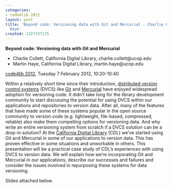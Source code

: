 ```yaml
---
categories:
- code4lib 2012
layout: post
title: 'Beyond code: Versioning data with Git and Mercurial - Charlie Collett, Martin
  Haye'
created: 1327337175
---
```

<strong>Beyond code: Versioning data with Git and Mercurial</strong>
<ul>
<li>Charlie Collett, California Digital Library, charlie.collett@ucop.edu</li>
<li>Martin Haye, California Digital Library, martin.haye@ucop.edu</li>
</ul>
<p><a href="/conference/2012/">code4lib 2012</a>, Tuesday 7 February 2012, 10:20-10:40</p>
<p>
Within a relatively short time since their introduction, <a href="http://en.wikipedia.org/wiki/Distributed_Version_Control_System">distributed version control systems</a> (DVCS) like <a href="http://git-scm.com/">Git</a> and <a href="http://mercurial.selenic.com/">Mercurial</a> have enjoyed widespread adoption for versioning code. It didn’t take long for the library development community to start discussing the potential for using DVCS within our applications and repositories to version data. After all, many of the features that have made some of these systems popular in the open source community to version code (e.g. lightweight, file-based, compressed, reliable) also make them compelling options for versioning data. And why write an entire versioning system from scratch if a DVCS solution can be a drop-in solution? At the <a href="http://www.cdlib.org/">California Digital Library</a> (CDL) we’ve started using Git and Mercurial in some of our applications to version data. This has proven effective in some situations and unworkable in others. This presentation will be a practical case study of CDL’s experiences with using DVCS to version data. We will explain how we’re incorporating Git and Mercurial in our applications, describe our successes and failures and consider the issues involved in repurposing these systems for data versioning.</p>

<p>Slides attached below.</p>
